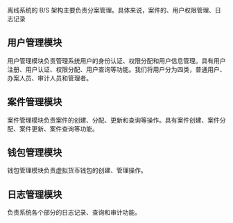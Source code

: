 离线系统的 B/S 架构主要负责分案管理。具体来说，案件的、用户权限管理、日志记录

## 用户管理模块

用户管理模块负责管理系统用户的身份认证、权限分配和用户信息管理。具有用户注册、用户认证、权限分配、用户查询等功能。我们将用户分为四类，普通用户、办案人员、审计人员和管理者。

## 案件管理模块

案件管理模块负责案件的创建、分配、更新和查询等操作。具有案件创建、案件分配、案件更新、案件查询等功能。

## 钱包管理模块

钱包管理模块负责虚拟货币钱包的创建、管理操作。

## 日志管理模块

负责系统各个部分的日志记录、查询和审计功能。